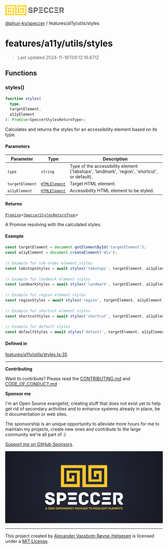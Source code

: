 <div>
  <img alt="SPECCER logo" src="https://raw.githubusercontent.com/phun-ky/speccer/main/public/logo-speccer-horizontal-colored-package.svg?raw=true" style="max-height:32px;" />
</div>

[@phun-ky/speccer](../../../README.md) / features/a11y/utils/styles

# features/a11y/utils/styles

> Last updated 2024-11-18T09:12:16.671Z

## Functions

### styles()

```ts
function styles(
  type,
  targetElement,
  a11yElement
): Promise<SpeccerStylesReturnType>;
```

Calculates and returns the styles for an accessibility element based on its type.

#### Parameters

| Parameter       | Type                                                                    | Description                                                                                   |
| --------------- | ----------------------------------------------------------------------- | --------------------------------------------------------------------------------------------- |
| `type`          | `string`                                                                | Type of the accessibility element ('tabstops', 'landmark', 'region', 'shortcut', or default). |
| `targetElement` | [`HTMLElement`](https://developer.mozilla.org/docs/Web/API/HTMLElement) | Target HTML element.                                                                          |
| `a11yElement`   | [`HTMLElement`](https://developer.mozilla.org/docs/Web/API/HTMLElement) | Accessibility HTML element to be styled.                                                      |

#### Returns

[`Promise`](https://developer.mozilla.org/docs/Web/JavaScript/Reference/Global_Objects/Promise)\<[`SpeccerStylesReturnType`](../../../types/styles.md#speccerstylesreturntype)>

A Promise resolving with the calculated styles.

#### Example

```ts
const targetElement = document.getElementById('targetElement');
const a11yElement = document.createElement('div');

// Example for tab order element styles
const tabstopsStyles = await styles('tabstops', targetElement, a11yElement);

// Example for landmark element styles
const landmarkStyles = await styles('landmark', targetElement, a11yElement);

// Example for region element styles
const regionStyles = await styles('region', targetElement, a11yElement);

// Example for shortcut element styles
const shortcutStyles = await styles('shortcut', targetElement, a11yElement);

// Example for default styles
const defaultStyles = await styles('default', targetElement, a11yElement);
```

#### Defined in

[features/a11y/utils/styles.ts:35](https://github.com/phun-ky/speccer/blob/main/src/features/a11y/utils/styles.ts#L35)

---

**Contributing**

Want to contribute? Please read the [CONTRIBUTING.md](https://github.com/phun-ky/speccer/blob/main/CONTRIBUTING.md) and [CODE_OF_CONDUCT.md](https://github.com/phun-ky/speccer/blob/main/CODE_OF_CONDUCT.md)

**Sponsor me**

I'm an Open Source evangelist, creating stuff that does not exist yet to help get rid of secondary activities and to enhance systems already in place, be it documentation or web sites.

The sponsorship is an unique opportunity to alleviate more hours for me to maintain my projects, create new ones and contribute to the large community we're all part of :)

[Support me on GitHub Sponsors](https://github.com/sponsors/phun-ky).

![Speccer banner, with logo and slogan: A zero dependency package to annotate or highlight elements](https://github.com/phun-ky/speccer/blob/main/public/speccer-banner.png?raw=true)

---

This project created by [Alexander Vassbotn Røyne-Helgesen](http://phun-ky.net) is licensed under a [MIT License](https://choosealicense.com/licenses/mit/).
